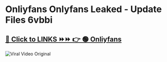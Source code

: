 
 # Onliyfans Onlyfans Leaked - Update Files 6vbbi

## <h2><a href="https://clipsfans.com/Onliyfans&ref=git">🔗 Click to LINKS ⏩⏩ 👉 🟢 Onliyfans </a></h2>

<a href="https://clipsfans.com/Onliyfans&ref=git" rel="nofollow" data-target="animated-image.originalLink"><img src="https://i.ibb.co.com/xMMVF88/686577567.gif" alt="Viral Video Original" style="max-width: 100%; display: inline-block;" data-target="animated-image.originalImage"></a>

